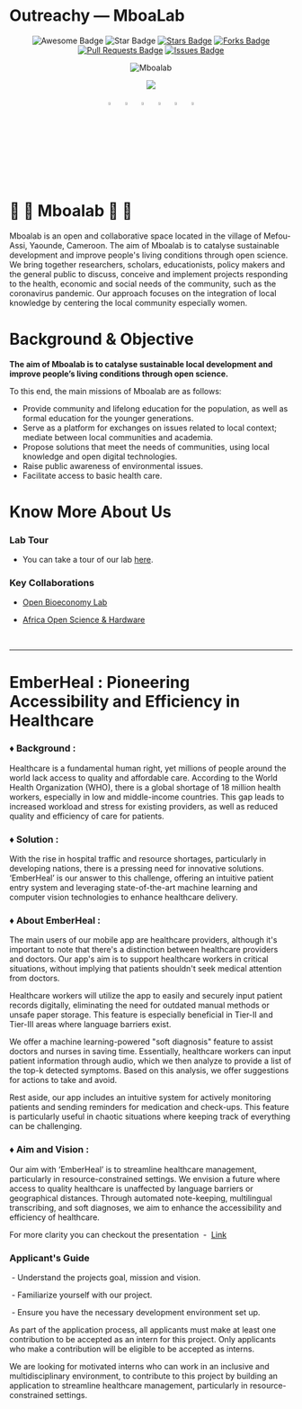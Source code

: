 # Outreachy — MboaLab 
<div id="top" align="center">

<img src="https://cdn.rawgit.com/sindresorhus/awesome/d7305f38d29fed78fa85652e3a63e154dd8e8829/media/badge.svg" alt="Awesome Badge"/>
<img src="https://img.shields.io/static/v1?label=%F0%9F%8C%9F&message=Mboalab&style=style=flat&color=BC4E99" alt="Star Badge"/>
<a href="https://github.com/Mboalab/Emberheal/"><img src="https://img.shields.io/github/stars/Mboalab/Emberheal" alt="Stars Badge"/></a>
<a href="https://github.com/Mboalab/Emberheal/network/members"><img src="https://img.shields.io/github/forks/Mboalab/Emberheal" alt="Forks Badge"/></a>
<a href="https://github.com/Mboalab/Emberheal/pulls"><img src="https://img.shields.io/github/issues-pr/Mboalab/Emberheal" alt="Pull Requests Badge"/></a>
<a href="https://github.com/Mboalab/Emberheal/issues"><img src="https://img.shields.io/github/issues/Mboalab/Emberheal" alt="Issues Badge"/></a>
  
  ![Mboalab](https://user-images.githubusercontent.com/63330165/161022905-50be0130-c1f8-4beb-95ea-137e6c780d5e.jpg)
  
<a href="https://twitter.com/LabMboa" ><img src="https://img.shields.io/twitter/follow/LabMboa.svg?style=social" /> </a>
<!-- <a href="https://website-mboalab.vercel.app/"><img src="https://img.shields.io/discord/.svg?style=flat&label=Join%20Community&color=7289DA" alt="Join Community Badge"/></a> -->

  [<img src="https://upload.wikimedia.org/wikipedia/commons/8/83/Steam_icon_logo.svg" width="3.5%"/>](https://www.mboalab.africa/) &nbsp; [<img src="https://img.icons8.com/color/48/000000/twitter.png" width="3.5%"/>](https://twitter.com/LabMboa)  &nbsp; [<img src="https://img.icons8.com/color/48/000000/linkedin.png" width="3.5%"/>](https://www.linkedin.com/company/mboalab/)  &nbsp; [<img src="https://img.icons8.com/fluent/48/000000/facebook-new.png" width="3.5%"/>](https://www.facebook.com/mboalab/)  &nbsp; [<img src="https://img.icons8.com/fluent/48/000000/instagram-new.png" width="3.5%"/>](https://www.instagram.com/)  &nbsp;  [<img src="https://img.icons8.com/fluent/48/000000/gmail.png" width="3.5%"/>](mailto:thomasmboa@gmail.com)
  
  </div>
  
# 🌱 🌱  Mboalab 🌱 🌱 

Mboalab is an open and collaborative space located in the village of Mefou-Assi, Yaounde, Cameroon. The aim of Mboalab is to catalyse sustainable development and improve people's living conditions through open science. We bring together researchers, scholars, educationists, policy makers and the general public to discuss, conceive and implement projects responding to the health, economic and social needs of the community, such as the coronavirus pandemic. Our approach focuses on the integration of local knowledge by centering the local community especially women.

# Background & Objective

**The aim of Mboalab is to catalyse sustainable local development and improve people’s living conditions through open science.**

To this end, the main missions of Mboalab are as follows: 

- Provide community and lifelong education for the population, as well as formal education for the younger generations. 
- Serve as a platform for exchanges on issues related to local context; mediate between local communities and academia. 
- Propose solutions that meet the needs of communities, using local knowledge and open digital technologies.
- Raise public awareness of environmental issues.
- Facilitate access to basic health care.

# Know More About Us

### Lab Tour
-  You can take a tour of our lab [here](https://www.youtube.com/watch?v=Tfx-C--iELU).
  
### Key Collaborations
- [Open Bioeconomy Lab](https://openbioeconomy.org/)
- [Africa Open Science & Hardware](https://africaosh.com/)

  <br>
---

# EmberHeal : Pioneering Accessibility and Efficiency in Healthcare 


### ♦ Background : 
Healthcare is a fundamental human right, yet millions of people around the world lack access to quality and affordable care. According to the World Health Organization (WHO), there is a global shortage of 18 million health workers, especially in low and middle-income countries. This gap leads to increased workload and stress for existing providers, as well as reduced quality and efficiency of care for patients.

### ♦ Solution : 
With the rise in hospital traffic and resource shortages, particularly in developing nations, there is a pressing need for innovative solutions. ‘EmberHeal’ is our answer to this challenge, offering an intuitive patient entry system and leveraging state-of-the-art machine learning and computer vision technologies to enhance healthcare delivery.

### ♦ About EmberHeal : 

The main users of our mobile app are healthcare providers, although it's important to note that there's a distinction between healthcare providers and doctors. Our app's aim is to support healthcare workers in critical situations, without implying that patients shouldn't seek medical attention from doctors.

Healthcare workers will utilize the app to easily and securely input patient records digitally, eliminating the need for outdated manual methods or unsafe paper storage. This feature is especially beneficial in Tier-II and Tier-III areas where language barriers exist.

We offer a machine learning-powered "soft diagnosis" feature to assist doctors and nurses in saving time. Essentially, healthcare workers can input patient information through audio, which we then analyze to provide a list of the top-k detected symptoms. Based on this analysis, we offer suggestions for actions to take and avoid.

Rest aside, our app includes an intuitive system for actively monitoring patients and sending reminders for medication and check-ups. This feature is particularly useful in chaotic situations where keeping track of everything can be challenging.



### ♦ Aim and Vision : 
Our aim with ‘EmberHeal’ is to streamline healthcare management, particularly in resource-constrained settings. We envision a future where access to quality healthcare is unaffected by language barriers or geographical distances. Through automated note-keeping, multilingual transcribing, and soft diagnoses, we aim to enhance the accessibility and efficiency of healthcare.

For more clarity you can checkout the presentation  -  [Link](www.canva.com/design/DAF6uLpqGzA/7gfGq24WQLcfsAfZhKkakw/edit?utm_content=DAF6uLpqGzA&utm_campaign=designshare&utm_medium=link2&utm_source=sharebutton)


### Applicant's Guide

 - Understand the projects goal, mission and vision.   

 - Familiarize yourself with our project.

 - Ensure you have the necessary development environment set up.

As part of the application process, all applicants must make at least one contribution to be accepted as an intern for this project. Only applicants who make a contribution will be eligible to be accepted as interns. 

We are looking for motivated interns who can work in an inclusive and multidisciplinary environment, to contribute to this project by building an application to streamline healthcare management, particularly in resource-constrained settings.

